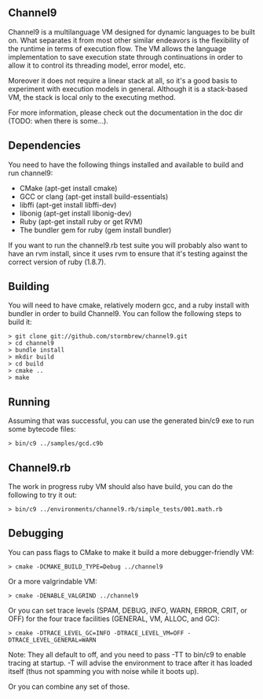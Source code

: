 Channel9
--------

Channel9 is a multilanguage VM designed for dynamic languages to be built on.
What separates it from most other similar endeavors is the flexibility of the
runtime in terms of execution flow. The VM allows the language implementation
to save execution state through continuations in order to allow it to control
its threading model, error model, etc.

Moreover it does not require a linear stack at all, so it's a good basis to
experiment with execution models in general. Although it is a stack-based VM,
the stack is local only to the executing method.

For more information, please check out the documentation in the doc dir (TODO: when
there is some...).

Dependencies
------------

You need to have the following things installed and available to build
and run channel9:

 * CMake (apt-get install cmake)
 * GCC or clang (apt-get install build-essentials)
 * libffi (apt-get install libffi-dev)
 * libonig (apt-get install libonig-dev)
 * Ruby (apt-get install ruby or get RVM)
 * The bundler gem for ruby (gem install bundler)

If you want to run the channel9.rb test suite you will probably also want
to have an rvm install, since it uses rvm to ensure that it's testing against
the correct version of ruby (1.8.7).

Building
--------

You will need to have cmake, relatively modern gcc, and a ruby install with
bundler in order to build Channel9. You can follow the following steps to build
it:

	> git clone git://github.com/stormbrew/channel9.git
	> cd channel9
	> bundle install
	> mkdir build
	> cd build
	> cmake ..
	> make

Running
-------

Assuming that was successful, you can use the generated bin/c9 exe to
run some bytecode files:

	> bin/c9 ../samples/gcd.c9b

Channel9.rb
-----------

The work in progress ruby VM should also have build, you can
do the following to try it out:

	> bin/c9 ../environments/channel9.rb/simple_tests/001.math.rb

Debugging
---------

You can pass flags to CMake to make it build a more debugger-friendly VM:

	> cmake -DCMAKE_BUILD_TYPE=Debug ../channel9

Or a more valgrindable VM:

	> cmake -DENABLE_VALGRIND ../channel9

Or you can set trace levels (SPAM, DEBUG, INFO, WARN, ERROR, CRIT, or OFF) for
the four trace facilities (GENERAL, VM, ALLOC, and GC):

	> cmake -DTRACE_LEVEL_GC=INFO -DTRACE_LEVEL_VM=OFF -DTRACE_LEVEL_GENERAL=WARN

Note: They all default to off, and you need to pass -TT to bin/c9 to enable
tracing at startup. -T will advise the environment to trace after it has loaded
itself (thus not spamming you with noise while it boots up).

Or you can combine any set of those.
